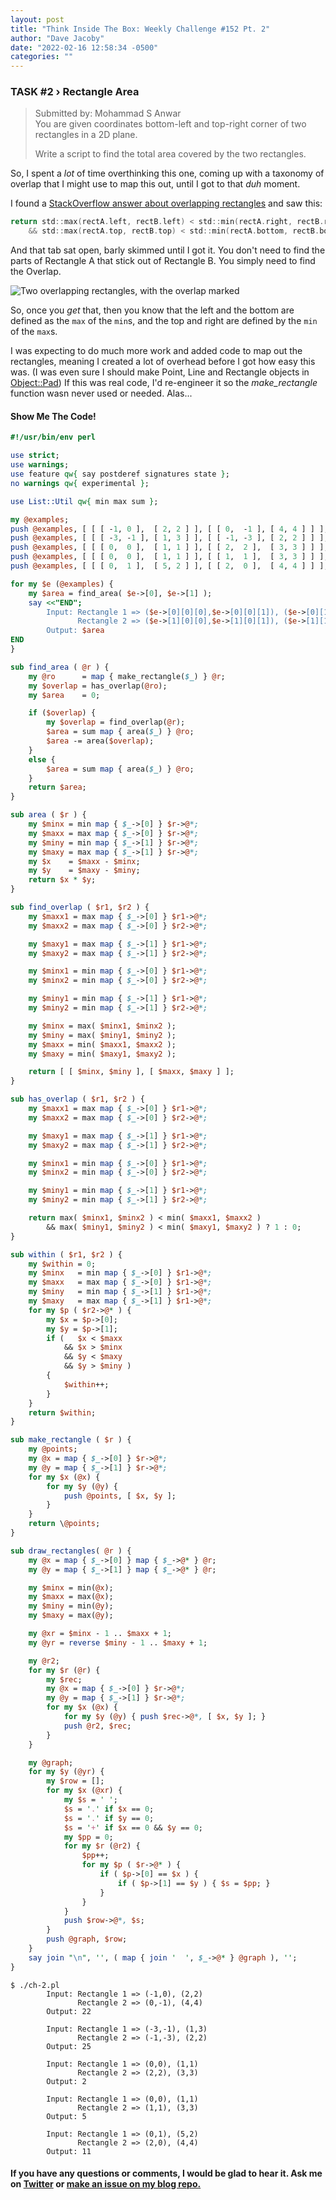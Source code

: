 ```yaml
---
layout: post
title: "Think Inside The Box: Weekly Challenge #152 Pt. 2"
author: "Dave Jacoby"
date: "2022-02-16 12:58:34 -0500"
categories: ""
---
```


### TASK #2 › Rectangle Area

> Submitted by: Mohammad S Anwar  
> You are given coordinates bottom-left and top-right corner of two rectangles in a 2D plane.
>
> Write a script to find the total area covered by the two rectangles.

So, I spent a _lot_ of time overthinking this one, coming up with a taxonomy of overlap that I might use to map this out, until I got to that _duh_ moment.

I found a [StackOverflow answer about overlapping rectangles](https://stackoverflow.com/questions/306316/determine-if-two-rectangles-overlap-each-other) and saw this:

```c
return std::max(rectA.left, rectB.left) < std::min(rectA.right, rectB.right)
    && std::max(rectA.top, rectB.top) < std::min(rectA.bottom, rectB.bottom);
```

And that tab sat open, barly skimmed until I got it. You don't need to find the parts of Rectangle A that stick out of Rectangle B. You simply need to find the Overlap.

![Two overlapping rectangles, with the overlap marked](https://jacoby.github.io/images/overlap.png)

So, once you _get_ that, then you know that the left and the bottom are defined as the `max` of the `min`s, and the top and right are defined by the `min` of the `max`s. 

I was expecting to do much more work and added code to map out the rectangles, meaning I created a lot of overhead before I got how easy this was. (I was even sure I should make Point, Line and Rectangle objects in [Object::Pad](https://metacpan.org/pod/Object::Pad)) If this was real code, I'd re-engineer it so the _make_rectangle_ function wasn never used or needed. Alas...

#### Show Me The Code!

```perl
#!/usr/bin/env perl

use strict;
use warnings;
use feature qw{ say postderef signatures state };
no warnings qw{ experimental };

use List::Util qw{ min max sum };

my @examples;
push @examples, [ [ [ -1, 0 ],  [ 2, 2 ] ], [ [ 0,  -1 ], [ 4, 4 ] ] ];
push @examples, [ [ [ -3, -1 ], [ 1, 3 ] ], [ [ -1, -3 ], [ 2, 2 ] ] ];
push @examples, [ [ [ 0,  0 ],  [ 1, 1 ] ], [ [ 2,  2 ],  [ 3, 3 ] ] ];
push @examples, [ [ [ 0,  0 ],  [ 1, 1 ] ], [ [ 1,  1 ],  [ 3, 3 ] ] ];
push @examples, [ [ [ 0,  1 ],  [ 5, 2 ] ], [ [ 2,  0 ],  [ 4, 4 ] ] ];

for my $e (@examples) {
    my $area = find_area( $e->[0], $e->[1] );
    say <<"END";
        Input: Rectangle 1 => ($e->[0][0][0],$e->[0][0][1]), ($e->[0][1][0],$e->[0][1][1])
               Rectangle 2 => ($e->[1][0][0],$e->[1][0][1]), ($e->[1][1][0],$e->[1][1][1])
        Output: $area
END
}

sub find_area ( @r ) {
    my @ro      = map { make_rectangle($_) } @r;
    my $overlap = has_overlap(@ro);
    my $area    = 0;

    if ($overlap) {
        my $overlap = find_overlap(@r);
        $area = sum map { area($_) } @ro;
        $area -= area($overlap);
    }
    else {
        $area = sum map { area($_) } @ro;
    }
    return $area;
}

sub area ( $r ) {
    my $minx = min map { $_->[0] } $r->@*;
    my $maxx = max map { $_->[0] } $r->@*;
    my $miny = min map { $_->[1] } $r->@*;
    my $maxy = max map { $_->[1] } $r->@*;
    my $x    = $maxx - $minx;
    my $y    = $maxy - $miny;
    return $x * $y;
}

sub find_overlap ( $r1, $r2 ) {
    my $maxx1 = max map { $_->[0] } $r1->@*;
    my $maxx2 = max map { $_->[0] } $r2->@*;

    my $maxy1 = max map { $_->[1] } $r1->@*;
    my $maxy2 = max map { $_->[1] } $r2->@*;

    my $minx1 = min map { $_->[0] } $r1->@*;
    my $minx2 = min map { $_->[0] } $r2->@*;

    my $miny1 = min map { $_->[1] } $r1->@*;
    my $miny2 = min map { $_->[1] } $r2->@*;

    my $minx = max( $minx1, $minx2 );
    my $miny = max( $miny1, $miny2 );
    my $maxx = min( $maxx1, $maxx2 );
    my $maxy = min( $maxy1, $maxy2 );

    return [ [ $minx, $miny ], [ $maxx, $maxy ] ];
}

sub has_overlap ( $r1, $r2 ) {
    my $maxx1 = max map { $_->[0] } $r1->@*;
    my $maxx2 = max map { $_->[0] } $r2->@*;

    my $maxy1 = max map { $_->[1] } $r1->@*;
    my $maxy2 = max map { $_->[1] } $r2->@*;

    my $minx1 = min map { $_->[0] } $r1->@*;
    my $minx2 = min map { $_->[0] } $r2->@*;

    my $miny1 = min map { $_->[1] } $r1->@*;
    my $miny2 = min map { $_->[1] } $r2->@*;

    return max( $minx1, $minx2 ) < min( $maxx1, $maxx2 )
        && max( $miny1, $miny2 ) < min( $maxy1, $maxy2 ) ? 1 : 0;
}

sub within ( $r1, $r2 ) {
    my $within = 0;
    my $minx   = min map { $_->[0] } $r1->@*;
    my $maxx   = max map { $_->[0] } $r1->@*;
    my $miny   = min map { $_->[1] } $r1->@*;
    my $maxy   = max map { $_->[1] } $r1->@*;
    for my $p ( $r2->@* ) {
        my $x = $p->[0];
        my $y = $p->[1];
        if (   $x < $maxx
            && $x > $minx
            && $y < $maxy
            && $y > $miny )
        {
            $within++;
        }
    }
    return $within;
}

sub make_rectangle ( $r ) {
    my @points;
    my @x = map { $_->[0] } $r->@*;
    my @y = map { $_->[1] } $r->@*;
    for my $x (@x) {
        for my $y (@y) {
            push @points, [ $x, $y ];
        }
    }
    return \@points;
}

sub draw_rectangles( @r ) {
    my @x = map { $_->[0] } map { $_->@* } @r;
    my @y = map { $_->[1] } map { $_->@* } @r;

    my $minx = min(@x);
    my $maxx = max(@x);
    my $miny = min(@y);
    my $maxy = max(@y);

    my @xr = $minx - 1 .. $maxx + 1;
    my @yr = reverse $miny - 1 .. $maxy + 1;

    my @r2;
    for my $r (@r) {
        my $rec;
        my @x = map { $_->[0] } $r->@*;
        my @y = map { $_->[1] } $r->@*;
        for my $x (@x) {
            for my $y (@y) { push $rec->@*, [ $x, $y ]; }
            push @r2, $rec;
        }
    }

    my @graph;
    for my $y (@yr) {
        my $row = [];
        for my $x (@xr) {
            my $s = ' ';
            $s = '.' if $x == 0;
            $s = '.' if $y == 0;
            $s = '+' if $x == 0 && $y == 0;
            my $pp = 0;
            for my $r (@r2) {
                $pp++;
                for my $p ( $r->@* ) {
                    if ( $p->[0] == $x ) {
                        if ( $p->[1] == $y ) { $s = $pp; }
                    }
                }
            }
            push $row->@*, $s;
        }
        push @graph, $row;
    }
    say join "\n", '', ( map { join '  ', $_->@* } @graph ), '';
}
```

```text
$ ./ch-2.pl
        Input: Rectangle 1 => (-1,0), (2,2)
               Rectangle 2 => (0,-1), (4,4)
        Output: 22

        Input: Rectangle 1 => (-3,-1), (1,3)
               Rectangle 2 => (-1,-3), (2,2)
        Output: 25

        Input: Rectangle 1 => (0,0), (1,1)
               Rectangle 2 => (2,2), (3,3)
        Output: 2

        Input: Rectangle 1 => (0,0), (1,1)
               Rectangle 2 => (1,1), (3,3)
        Output: 5

        Input: Rectangle 1 => (0,1), (5,2)
               Rectangle 2 => (2,0), (4,4)
        Output: 11
```

#### If you have any questions or comments, I would be glad to hear it. Ask me on [Twitter](https://twitter.com/jacobydave) or [make an issue on my blog repo.](https://github.com/jacoby/jacoby.github.io)
